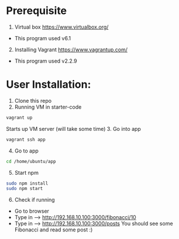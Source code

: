 # Prerequisite
1. Virtual box https://www.virtualbox.org/
- This program used v6.1
2. Installing Vagrant https://www.vagrantup.com/
- This program used v2.2.9

# User Installation:
1. Clone this repo
2. Running VM in starter-code
```bash
vagrant up
```
Starts up VM server (will take some time)
3. Go into app
```bash
vagrant ssh app
```
4. Go to app
```bash
cd /home/ubuntu/app
```
5. Start npm
```bash
sudo npm install
sudo npm start
```
6. Check if running
- Go to browser
- Type in --> http://192.168.10.100:3000/fibonacci/10
- Type in --> http://192.168.10.100:3000/posts
You should see some Fibonacci and read some post :)
